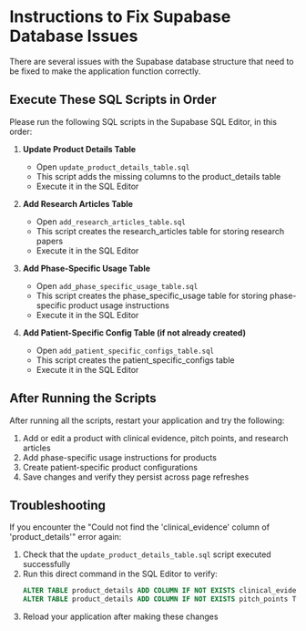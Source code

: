 # Instructions to Fix Supabase Database Issues

There are several issues with the Supabase database structure that need to be fixed to make the application function correctly.

## Execute These SQL Scripts in Order

Please run the following SQL scripts in the Supabase SQL Editor, in this order:

1. **Update Product Details Table**
   - Open `update_product_details_table.sql`
   - This script adds the missing columns to the product_details table
   - Execute it in the SQL Editor

2. **Add Research Articles Table**
   - Open `add_research_articles_table.sql`
   - This script creates the research_articles table for storing research papers
   - Execute it in the SQL Editor

3. **Add Phase-Specific Usage Table**
   - Open `add_phase_specific_usage_table.sql`
   - This script creates the phase_specific_usage table for storing phase-specific product usage instructions
   - Execute it in the SQL Editor

4. **Add Patient-Specific Config Table (if not already created)**
   - Open `add_patient_specific_configs_table.sql`
   - This script creates the patient_specific_configs table
   - Execute it in the SQL Editor

## After Running the Scripts

After running all the scripts, restart your application and try the following:

1. Add or edit a product with clinical evidence, pitch points, and research articles
2. Add phase-specific usage instructions for products
3. Create patient-specific product configurations
4. Save changes and verify they persist across page refreshes

## Troubleshooting

If you encounter the "Could not find the 'clinical_evidence' column of 'product_details'" error again:

1. Check that the `update_product_details_table.sql` script executed successfully
2. Run this direct command in the SQL Editor to verify: 
   ```sql
   ALTER TABLE product_details ADD COLUMN IF NOT EXISTS clinical_evidence TEXT;
   ALTER TABLE product_details ADD COLUMN IF NOT EXISTS pitch_points TEXT;
   ```
3. Reload your application after making these changes 
